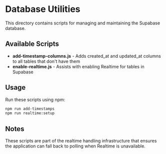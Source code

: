 # Database Utilities

This directory contains scripts for managing and maintaining the Supabase database.

## Available Scripts

- **add-timestamp-columns.js** - Adds created_at and updated_at columns to all tables that don't have them
- **enable-realtime.js** - Assists with enabling Realtime for tables in Supabase

## Usage

Run these scripts using npm:

```bash
npm run add-timestamps
npm run realtime:setup
```

## Notes

These scripts are part of the realtime handling infrastructure that ensures the application can fall back to polling when Realtime is unavailable.
